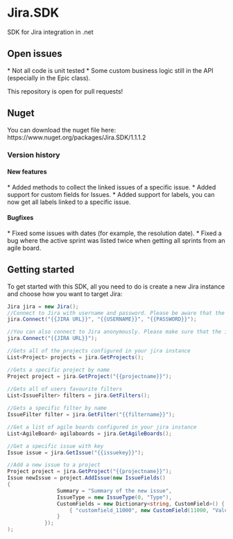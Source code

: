 Jira.SDK
========

SDK for Jira integration in .net


<h2>Open issues</h2>
* Not all code is unit tested
* Some custom business logic still in the API (especially in the Epic class).

This repository is open for pull requests!

<h2>Nuget</h2>
You can download the nuget file here: https://www.nuget.org/packages/Jira.SDK/1.1.1.2

<h3>Version history</h3>
<h4>New features</h4>
* Added methods to collect the linked issues of a specific issue.
* Added support for custom fields for Issues.
* Added support for labels, you can now get all labels linked to a specific issue.
	
<h4>Bugfixes</h4>
* Fixed some issues with dates (for example, the resolution date).
* Fixed a bug where the active sprint was listed twice when getting all sprints from an agile board.

<h2>Getting started</h2>
To get started with this SDK, all you need to do is create a new Jira instance and choose how you want to target Jira:

```C#
Jira jira = new Jira();
//Connect to Jira with username and password. Please be aware that the information returned by the Jira REST API depends on the access rigths of the user.
jira.Connect("{{JIRA URL}}", "{{USERNAME}}", "{{PASSWORD}}");

//You can also connect to Jira anonymously. Please make sure that the information you want to request with the SDK is accessible by unauthenticated users.
jira.Connect("{{JIRA URL}}");

//Gets all of the projects configured in your jira instance
List<Project> projects = jira.GetProjects();

//Gets a specific project by name
Project project = jira.GetProject("{{projectname}}");
            
//Gets all of users favourite filters
List<IssueFilter> filters = jira.GetFilters();

//Gets a specific filter by name
IssueFilter filter = jira.GetFilter("{{filtername}}");

//Get a list of agile boards configured in your jira instance
List<AgileBoard> agilaboards = jira.GetAgileBoards();

//Get a specific issue with key
Issue issue = jira.GetIssue("{{issuekey}}");

//Add a new issue to a project
Project project = jira.GetProject("{{projectname}}");
Issue newIssue = project.AddIssue(new IssueFields()
{
                Summary = "Summary of the new issue",
                IssueType = new IssueType(0, "Type"),
                CustomFields = new Dictionary<string, CustomField>() {
                    { "customfield_11000", new CustomField(11000, "Value") }
                }
            });
);
```
